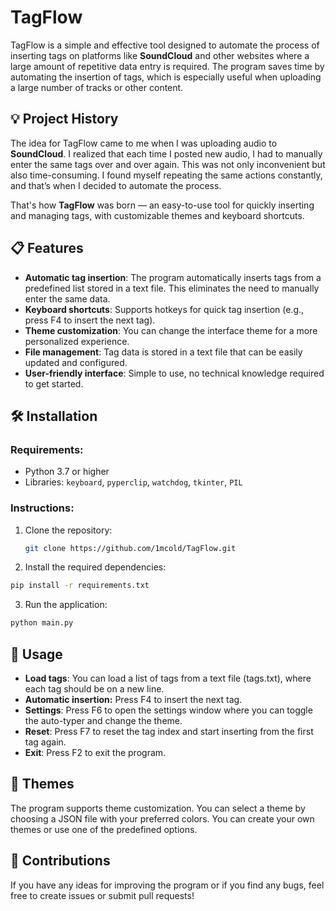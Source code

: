 # TagFlow

TagFlow is a simple and effective tool designed to automate the process of inserting tags on platforms like **SoundCloud** and other websites where a large amount of repetitive data entry is required. The program saves time by automating the insertion of tags, which is especially useful when uploading a large number of tracks or other content.

## 💡 Project History

The idea for TagFlow came to me when I was uploading audio to **SoundCloud**. I realized that each time I posted new audio, I had to manually enter the same tags over and over again. This was not only inconvenient but also time-consuming. I found myself repeating the same actions constantly, and that’s when I decided to automate the process.

That's how **TagFlow** was born — an easy-to-use tool for quickly inserting and managing tags, with customizable themes and keyboard shortcuts.

## 📋 Features

- **Automatic tag insertion**: The program automatically inserts tags from a predefined list stored in a text file. This eliminates the need to manually enter the same data.
- **Keyboard shortcuts**: Supports hotkeys for quick tag insertion (e.g., press F4 to insert the next tag).
- **Theme customization**: You can change the interface theme for a more personalized experience.
- **File management**: Tag data is stored in a text file that can be easily updated and configured.
- **User-friendly interface**: Simple to use, no technical knowledge required to get started.

## 🛠 Installation

### Requirements:

- Python 3.7 or higher
- Libraries: `keyboard`, `pyperclip`, `watchdog`, `tkinter`, `PIL`

### Instructions:

1. Clone the repository:
   ```bash
   git clone https://github.com/1mcold/TagFlow.git
   ```
3. Install the required dependencies:
  ```bash
  pip install -r requirements.txt
  ```
3. Run the application:
  ```bash
  python main.py
  ```

## 🔧 Usage
- **Load tags**: You can load a list of tags from a text file (tags.txt), where each tag should be on a new line.
- **Automatic insertion:** Press F4 to insert the next tag.
- **Settings**: Press F6 to open the settings window where you can toggle the auto-typer and change the theme.
- **Reset**: Press F7 to reset the tag index and start inserting from the first tag again.
- **Exit**: Press F2 to exit the program.

## 🎨 Themes
The program supports theme customization. You can select a theme by choosing a JSON file with your preferred colors. You can create your own themes or use one of the predefined options.





## 🤝 Contributions
If you have any ideas for improving the program or if you find any bugs, feel free to create issues or submit pull requests!
